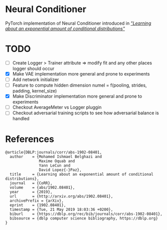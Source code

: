 # Neural Conditioner

PyTorch implementation of Neural Conditioner introduced in [_"Learning about an exponential amount of conditional distributions"_](https://arxiv.org/abs/1902.08401)

# TODO

- [ ] Create Logger > Trainer attribute => modify fit and any other places logger should occur
- [x] Make VAE implementation more general and prone to experiments
- [ ] Add network initializer
- [ ] Feature to compute hidden dimension numel = f(pooling, strides, padding, kernel_size)
- [x] Make Discriminator implementation more general and prone to experiments
- [ ] Checkout AverageMeter vs Logger pluggin
- [ ] Checkout adversarial training scripts to see how adversarial balance is handled

# References
```
@article{DBLP:journals/corr/abs-1902-08401,
  author    = {Mohamed Ishmael Belghazi and
               Maxime Oquab and
               Yann LeCun and
               David Lopez{-}Paz},
  title     = {Learning about an exponential amount of conditional distributions},
  journal   = {CoRR},
  volume    = {abs/1902.08401},
  year      = {2019},
  url       = {http://arxiv.org/abs/1902.08401},
  archivePrefix = {arXiv},
  eprint    = {1902.08401},
  timestamp = {Tue, 21 May 2019 18:03:36 +0200},
  biburl    = {https://dblp.org/rec/bib/journals/corr/abs-1902-08401},
  bibsource = {dblp computer science bibliography, https://dblp.org}
}
```
